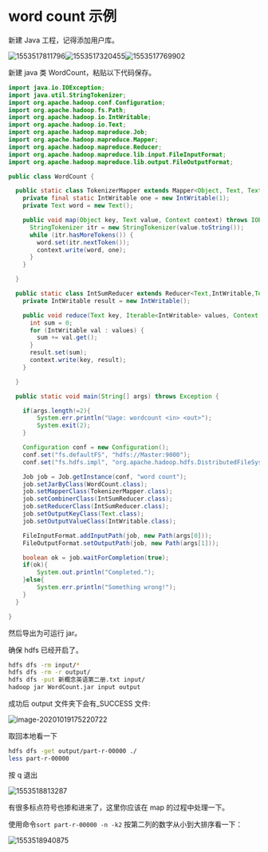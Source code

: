 # word count 示例

新建 Java 工程，记得添加用户库。

![1553517811796](wordcount.assets/1553517811796.png)![1553517320455](wordcount.assets/1553517320455.png)![1553517769902](wordcount.assets/1553517769902.png)

新建 java 类 WordCount，粘贴以下代码保存。

```java
import java.io.IOException;
import java.util.StringTokenizer;
import org.apache.hadoop.conf.Configuration;
import org.apache.hadoop.fs.Path;
import org.apache.hadoop.io.IntWritable;
import org.apache.hadoop.io.Text;
import org.apache.hadoop.mapreduce.Job;
import org.apache.hadoop.mapreduce.Mapper;
import org.apache.hadoop.mapreduce.Reducer;
import org.apache.hadoop.mapreduce.lib.input.FileInputFormat;
import org.apache.hadoop.mapreduce.lib.output.FileOutputFormat;

public class WordCount {

  public static class TokenizerMapper extends Mapper<Object, Text, Text, IntWritable>{
    private final static IntWritable one = new IntWritable(1);
    private Text word = new Text();

    public void map(Object key, Text value, Context context) throws IOException, InterruptedException {
      StringTokenizer itr = new StringTokenizer(value.toString());
      while (itr.hasMoreTokens()) {
        word.set(itr.nextToken());
        context.write(word, one);
      }
    }

  }

  public static class IntSumReducer extends Reducer<Text,IntWritable,Text,IntWritable> {
    private IntWritable result = new IntWritable();

    public void reduce(Text key, Iterable<IntWritable> values, Context context) throws IOException, InterruptedException {
      int sum = 0;
      for (IntWritable val : values) {
        sum += val.get();
      }
      result.set(sum);
      context.write(key, result);
    }

  }

  public static void main(String[] args) throws Exception {

    if(args.length!=2){
        System.err.println("Uage: wordcount <in> <out>");
        System.exit(2);
    }

    Configuration conf = new Configuration();
    conf.set("fs.defaultFS", "hdfs://Master:9000");
    conf.set("fs.hdfs.impl", "org.apache.hadoop.hdfs.DistributedFileSystem");

    Job job = Job.getInstance(conf, "word count");
    job.setJarByClass(WordCount.class);
    job.setMapperClass(TokenizerMapper.class);
    job.setCombinerClass(IntSumReducer.class);
    job.setReducerClass(IntSumReducer.class);
    job.setOutputKeyClass(Text.class);
    job.setOutputValueClass(IntWritable.class);

    FileInputFormat.addInputPath(job, new Path(args[0]));
    FileOutputFormat.setOutputPath(job, new Path(args[1]));

    boolean ok = job.waitForCompletion(true);
    if(ok){
        System.out.println("Completed.");
    }else{
        System.err.println("Something wrong!");
    }
  }

}
```

然后导出为可运行 jar。

确保 hdfs 已经开启了。

```sh
hdfs dfs -rm input/*
hdfs dfs -rm -r output/
hdfs dfs -put 新概念英语第二册.txt input/
hadoop jar WordCount.jar input output
```

成功后 output 文件夹下会有\_SUCCESS 文件:

![image-20201019175220722](wordcount.assets/image-20201019175220722.png)

取回本地看一下

```sh
hdfs dfs -get output/part-r-00000 ./
less part-r-00000
```

按 q 退出

![1553518813287](wordcount.assets/1553518813287.png)

有很多标点符号也掺和进来了，这里你应该在 map 的过程中处理一下。

使用命令`sort part-r-00000 -n -k2` 按第二列的数字从小到大排序看一下：

![1553518940875](wordcount.assets/1553518940875.png)
